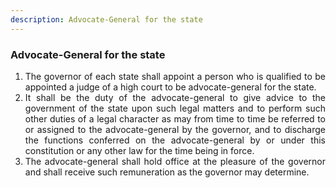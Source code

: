 ```yaml
---
description: Advocate-General for the state
---
```


### Advocate-General for the state

1. <div style="text-align: justify"> The governor of each state shall appoint a person who is qualified to be appointed a judge of a high court to be advocate-general for the state.
2. <div style="text-align: justify"> It shall be the duty of the advocate-general to give advice to the government of the state upon such legal matters and to perform such other duties of a legal character as may from time to time be referred to or assigned to the advocate-general by the governor, and to discharge the functions conferred on the advocate-general by or under this constitution or any other law for the time being in force.
3. <div style="text-align: justify"> The advocate-general shall hold office at the pleasure of the governor and shall receive such remuneration as the governor may determine.